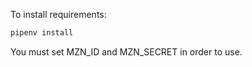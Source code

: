 To install requirements:

``` sh
pipenv install

```

You must set MZN_ID and MZN_SECRET in order to use.
